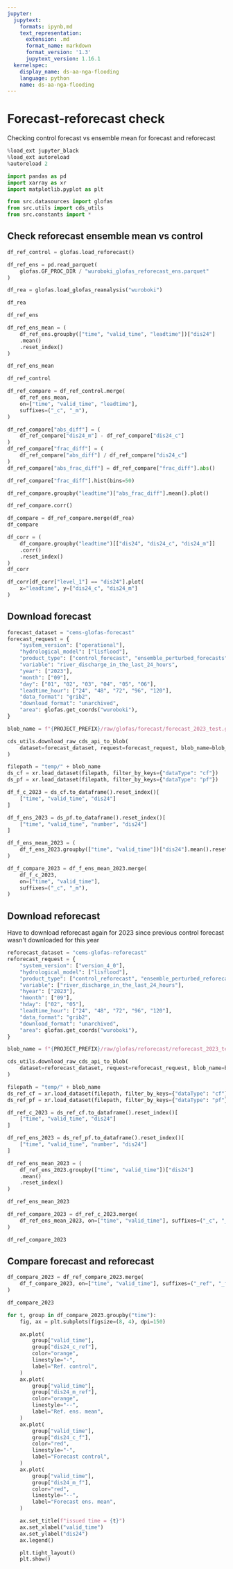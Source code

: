 ```yaml
---
jupyter:
  jupytext:
    formats: ipynb,md
    text_representation:
      extension: .md
      format_name: markdown
      format_version: '1.3'
      jupytext_version: 1.16.1
  kernelspec:
    display_name: ds-aa-nga-flooding
    language: python
    name: ds-aa-nga-flooding
---
```


# Forecast-reforecast check
<!-- markdownlint-disable MD013 -->
Checking control forecast vs ensemble mean for forecast and reforecast

```python
%load_ext jupyter_black
%load_ext autoreload
%autoreload 2
```

```python
import pandas as pd
import xarray as xr
import matplotlib.pyplot as plt

from src.datasources import glofas
from src.utils import cds_utils
from src.constants import *
```

## Check reforecast ensemble mean vs control

```python
df_ref_control = glofas.load_reforecast()
```

```python
df_ref_ens = pd.read_parquet(
    glofas.GF_PROC_DIR / "wuroboki_glofas_reforecast_ens.parquet"
)
```

```python
df_rea = glofas.load_glofas_reanalysis("wuroboki")
```

```python
df_rea
```

```python
df_ref_ens
```

```python
df_ref_ens_mean = (
    df_ref_ens.groupby(["time", "valid_time", "leadtime"])["dis24"]
    .mean()
    .reset_index()
)
```

```python
df_ref_ens_mean
```

```python
df_ref_control
```

```python
df_ref_compare = df_ref_control.merge(
    df_ref_ens_mean,
    on=["time", "valid_time", "leadtime"],
    suffixes=("_c", "_m"),
)
```

```python
df_ref_compare["abs_diff"] = (
    df_ref_compare["dis24_m"] - df_ref_compare["dis24_c"]
)
df_ref_compare["frac_diff"] = (
    df_ref_compare["abs_diff"] / df_ref_compare["dis24_c"]
)
df_ref_compare["abs_frac_diff"] = df_ref_compare["frac_diff"].abs()
```

```python
df_ref_compare["frac_diff"].hist(bins=50)
```

```python
df_ref_compare.groupby("leadtime")["abs_frac_diff"].mean().plot()
```

```python
df_ref_compare.corr()
```

```python
df_compare = df_ref_compare.merge(df_rea)
df_compare
```

```python
df_corr = (
    df_compare.groupby("leadtime")[["dis24", "dis24_c", "dis24_m"]]
    .corr()
    .reset_index()
)
df_corr
```

```python
df_corr[df_corr["level_1"] == "dis24"].plot(
    x="leadtime", y=["dis24_c", "dis24_m"]
)
```

## Download forecast

```python
forecast_dataset = "cems-glofas-forecast"
forecast_request = {
    "system_version": ["operational"],
    "hydrological_model": ["lisflood"],
    "product_type": ["control_forecast", "ensemble_perturbed_forecasts"],
    "variable": "river_discharge_in_the_last_24_hours",
    "year": ["2023"],
    "month": ["09"],
    "day": ["01", "02", "03", "04", "05", "06"],
    "leadtime_hour": ["24", "48", "72", "96", "120"],
    "data_format": "grib2",
    "download_format": "unarchived",
    "area": glofas.get_coords("wuroboki"),
}
```

```python
blob_name = f"{PROJECT_PREFIX}/raw/glofas/forecast/forecast_2023_test.grib"
```

```python
cds_utils.download_raw_cds_api_to_blob(
    dataset=forecast_dataset, request=forecast_request, blob_name=blob_name
)
```

```python
filepath = "temp/" + blob_name
ds_cf = xr.load_dataset(filepath, filter_by_keys={"dataType": "cf"})
ds_pf = xr.load_dataset(filepath, filter_by_keys={"dataType": "pf"})
```

```python
df_f_c_2023 = ds_cf.to_dataframe().reset_index()[
    ["time", "valid_time", "dis24"]
]
```

```python
df_f_ens_2023 = ds_pf.to_dataframe().reset_index()[
    ["time", "valid_time", "number", "dis24"]
]
```

```python
df_f_ens_mean_2023 = (
    df_f_ens_2023.groupby(["time", "valid_time"])["dis24"].mean().reset_index()
)
```

```python
df_f_compare_2023 = df_f_ens_mean_2023.merge(
    df_f_c_2023,
    on=["time", "valid_time"],
    suffixes=("_c", "_m"),
)
```

## Download reforecast

Have to download reforecast again for 2023 since previous control forecast wasn't downloaded for this year

```python
reforecast_dataset = "cems-glofas-reforecast"
reforecast_request = {
    "system_version": ["version_4_0"],
    "hydrological_model": ["lisflood"],
    "product_type": ["control_reforecast", "ensemble_perturbed_reforecast"],
    "variable": ["river_discharge_in_the_last_24_hours"],
    "hyear": ["2023"],
    "hmonth": ["09"],
    "hday": ["02", "05"],
    "leadtime_hour": ["24", "48", "72", "96", "120"],
    "data_format": "grib2",
    "download_format": "unarchived",
    "area": glofas.get_coords("wuroboki"),
}
```

```python
blob_name = f"{PROJECT_PREFIX}/raw/glofas/reforecast/reforecast_2023_test.grib"
```

```python
cds_utils.download_raw_cds_api_to_blob(
    dataset=reforecast_dataset, request=reforecast_request, blob_name=blob_name
)
```

```python
filepath = "temp/" + blob_name
ds_ref_cf = xr.load_dataset(filepath, filter_by_keys={"dataType": "cf"})
ds_ref_pf = xr.load_dataset(filepath, filter_by_keys={"dataType": "pf"})
```

```python
df_ref_c_2023 = ds_ref_cf.to_dataframe().reset_index()[
    ["time", "valid_time", "dis24"]
]
```

```python
df_ref_ens_2023 = ds_ref_pf.to_dataframe().reset_index()[
    ["time", "valid_time", "number", "dis24"]
]
```

```python
df_ref_ens_mean_2023 = (
    df_ref_ens_2023.groupby(["time", "valid_time"])["dis24"]
    .mean()
    .reset_index()
)
```

```python
df_ref_ens_mean_2023
```

```python
df_ref_compare_2023 = df_ref_c_2023.merge(
    df_ref_ens_mean_2023, on=["time", "valid_time"], suffixes=("_c", "_m")
)
```

```python
df_ref_compare_2023
```

## Compare forecast and reforecast

```python
df_compare_2023 = df_ref_compare_2023.merge(
    df_f_compare_2023, on=["time", "valid_time"], suffixes=("_ref", "_f")
)
```

```python
df_compare_2023
```

```python
for t, group in df_compare_2023.groupby("time"):
    fig, ax = plt.subplots(figsize=(8, 4), dpi=150)

    ax.plot(
        group["valid_time"],
        group["dis24_c_ref"],
        color="orange",
        linestyle="-",
        label="Ref. control",
    )
    ax.plot(
        group["valid_time"],
        group["dis24_m_ref"],
        color="orange",
        linestyle="--",
        label="Ref. ens. mean",
    )
    ax.plot(
        group["valid_time"],
        group["dis24_c_f"],
        color="red",
        linestyle="-",
        label="Forecast control",
    )
    ax.plot(
        group["valid_time"],
        group["dis24_m_f"],
        color="red",
        linestyle="--",
        label="Forecast ens. mean",
    )

    ax.set_title(f"issued time = {t}")
    ax.set_xlabel("valid_time")
    ax.set_ylabel("dis24")
    ax.legend()

    plt.tight_layout()
    plt.show()
```

```python

```
